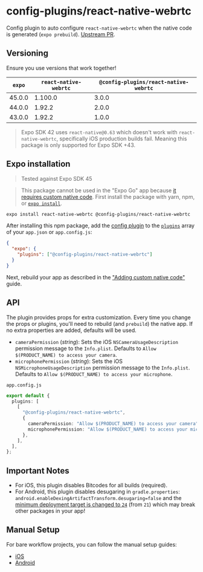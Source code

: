 # config-plugins/react-native-webrtc

Config plugin to auto configure `react-native-webrtc` when the native code is generated (`expo prebuild`). [Upstream PR](https://github.com/react-native-webrtc/react-native-webrtc/pull/1013).

## Versioning

Ensure you use versions that work together!

| `expo` | `react-native-webrtc` | `@config-plugins/react-native-webrtc` |
| ------ | --------------------- | ------------------------------------- |
| 45.0.0 | 1.100.0               | 3.0.0                                 |
| 44.0.0 | 1.92.2                | 2.0.0                                 |
| 43.0.0 | 1.92.2                | 1.0.0                                 |

> Expo SDK 42 uses `react-native@0.63` which doesn't work with `react-native-webrtc`, specifically iOS production builds fail. Meaning this package is only supported for Expo SDK +43.

## Expo installation

> Tested against Expo SDK 45

> This package cannot be used in the "Expo Go" app because [it requires custom native code](https://docs.expo.io/workflow/customizing/).
> First install the package with yarn, npm, or [`expo install`](https://docs.expo.io/workflow/expo-cli/#expo-install).

```sh
expo install react-native-webrtc @config-plugins/react-native-webrtc
```

After installing this npm package, add the [config plugin](https://docs.expo.io/guides/config-plugins/) to the [`plugins`](https://docs.expo.io/versions/latest/config/app/#plugins) array of your `app.json` or `app.config.js`:

```json
{
  "expo": {
    "plugins": ["@config-plugins/react-native-webrtc"]
  }
}
```

Next, rebuild your app as described in the ["Adding custom native code"](https://docs.expo.io/workflow/customizing/) guide.

## API

The plugin provides props for extra customization. Every time you change the props or plugins, you'll need to rebuild (and `prebuild`) the native app. If no extra properties are added, defaults will be used.

- `cameraPermission` (_string_): Sets the iOS `NSCameraUsageDescription` permission message to the `Info.plist`. Defaults to `Allow $(PRODUCT_NAME) to access your camera`.
- `microphonePermission` (_string_): Sets the iOS `NSMicrophoneUsageDescription` permission message to the `Info.plist`. Defaults to `Allow $(PRODUCT_NAME) to access your microphone`.

`app.config.js`

```ts
export default {
  plugins: [
    [
      "@config-plugins/react-native-webrtc",
      {
        cameraPermission: "Allow $(PRODUCT_NAME) to access your camera",
        microphonePermission: "Allow $(PRODUCT_NAME) to access your microphone",
      },
    ],
  ],
};
```

## Important Notes

- For iOS, this plugin disables Bitcodes for all builds (required).
- For Android, this plugin disables desugaring in `gradle.properties`: `android.enableDexingArtifactTransform.desugaring=false` and the [minimum deployment target is changed to `24`](https://github.com/react-native-webrtc/react-native-webrtc/issues/720#issuecomment-552374206) (from `21`) which may break other packages in your app!

## Manual Setup

For bare workflow projects, you can follow the manual setup guides:

- [iOS](https://github.com/react-native-webrtc/react-native-webrtc/blob/master/Documentation/iOSInstallation.md)
- [Android](https://github.com/react-native-webrtc/react-native-webrtc/blob/master/Documentation/AndroidInstallation.md)
